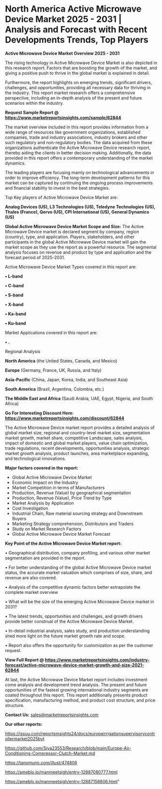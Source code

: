  # North America Active Microwave Device Market 2025 - 2031 | Analysis and Forecast with Recent Developments Trends, Top Players

<Strong> Active Microwave Device Market Overview 2025 - 2031</strong>

The rising technology in Active Microwave Device Market is also depicted in this research report. Factors that are boosting the growth of the market, and giving a positive push to thrive in the global market is explained in detail.

Furthermore, the report highlights on emerging trends, significant drivers, challenges, and opportunities, providing all necessary data for thriving in the industry. This report market research offers a comprehensive perspective, including an in-depth analysis of the present and future scenarios within the industry.

<strong>Request Sample Report @ <a href=https://www.marketreportsinsights.com/sample/62844>https://www.marketreportsinsights.com/sample/62844</a></strong>

The market overview included in this report provides information from a wide range of resources like government organizations, established companies, trade and industry associations, industry brokers and other such regulatory and non-regulatory bodies. The data acquired from these organizations authenticate the Active Microwave Device research report, thereby aiding the clients in better decision making. Additionally, the data provided in this report offers a contemporary understanding of the market dynamics.

The leading players are focusing mainly on technological advancements in order to improve efficiency. The long-term development patterns for this market can be captured by continuing the ongoing process improvements and financial stability to invest in the best strategies.

Top Key players of Active Microwave Device Market are:

<strong>Analog Devices (US), L3 Technologies (US), Teledyne Technologies (US), Thales (France), Qorvo (US), CPI International (US), General Dynamics (US)</strong>

<strong><b>Global Active Microwave Device Market Scope and Size:</b></strong>
The Active Microwave Device market is declared segment by company, region (country), type, and application. Players, stakeholders, and other participants in the global Active Microwave Device market will gain the market scope as they use the report as a powerful resource. The segmental analysis focuses on revenue and product by type and application and the forecast period of 2025-2031.

Active Microwave Device Market Types covered in this report are:

<strong>• L-band

• C-band

• S-band

• X-band

• Ka-band

• Ku-band</strong>

Market Applications covered in this report are:

<strong>• .</strong> 

Regional Analysis

<strong>North America</strong> (the United States, Canada, and Mexico)

<strong>Europe</strong> (Germany, France, UK, Russia, and Italy)

<strong>Asia-Pacific</strong> (China, Japan, Korea, India, and Southeast Asia)

<strong>South America</strong> (Brazil, Argentina, Colombia, etc.)

<strong>The Middle East and Africa</strong> (Saudi Arabia, UAE, Egypt, Nigeria, and South Africa)

<strong>Go For Interesting Discount Here: <a href=https://www.marketreportsinsights.com/discount/62844>https://www.marketreportsinsights.com/discount/62844</a></strong>

The Active Microwave Device market report provides a detailed analysis of global market size, regional and country-level market size, segmentation market growth, market share, competitive Landscape, sales analysis, impact of domestic and global market players, value chain optimization, trade regulations, recent developments, opportunities analysis, strategic market growth analysis, product launches, area marketplace expanding, and technological innovations.

<strong><b>Major factors covered in the report:</b></strong>
<ul>
  <li>Global Active Microwave Device Market </li>
  <li>Economic Impact on the Industry</li>
  <li>Market Competition in terms of Manufacturers</li>
  <li>Production, Revenue (Value) by geographical segmentation</li>
  <li>Production, Revenue (Value), Price Trend by Type</li>
  <li>Market Analysis by Application</li>
  <li>Cost Investigation</li>
  <li>Industrial Chain, Raw material sourcing strategy and Downstream Buyers</li>
  <li>Marketing Strategy comprehension, Distributors and Traders</li>
  <li>Study on Market Research Factors</li>
  <li>Global Active Microwave Device Market Forecast</li>
</ul>

<strong><b>Key Point of the Active Microwave Device Market report:</b></strong>

• Geographical distribution, company profiling, and various other market segmentation are provided in the report.

• For better understanding of the global Active Microwave Device market status, the accurate market valuation which comprises of size, share, and revenue are also covered.

• Analysis of the competitive dynamic factors better extrapolate the complete market overview

• What will be the size of the emerging Active Microwave Device market in 2031?

• The latest trends, opportunities and challenges, and growth drivers provide better construal of the Active Microwave Device Market.

• In-detail industrial analysis, sales study, and production understanding shed more light on the future market growth rate and scope.

• Report also offers the opportunity for customization as per the customer request.

<strong><b>View Full Report @ <a href=https://www.marketreportsinsights.com/industry-forecast/active-microwave-device-market-growth-and-size-2021-62844>https://www.marketreportsinsights.com/industry-forecast/active-microwave-device-market-growth-and-size-2021-62844</a></b></strong>


At last, the Active Microwave Device Market report includes investment come analysis and development trend analysis. The present and future opportunities of the fastest growing international industry segments are coated throughout this report. This report additionally presents product specification, manufacturing method, and product cost structure, and price structure.

<strong>Contact Us:</strong>
sales@marketreportsinsights.com

<strong>Our other reports:</strong>

<a href=https://issuu.com/reportsinsights24/docs/europeirrigationsupervisorycontrollermarket2025byt>https://issuu.com/reportsinsights24/docs/europeirrigationsupervisorycontrollermarket2025byt</a>

<a href=https://github.com/Siya23553/Research/blob/main/Europe-Air-Conditioning-Compressor-Clutch-Market.md>https://github.com/Siya23553/Research/blob/main/Europe-Air-Conditioning-Compressor-Clutch-Market.md</a>

<a href=https://tanomuno.com/illust/474806>https://tanomuno.com/illust/474806</a>

<a href=https://ameblo.jp/manmeetsigh/entry-12887080777.html>https://ameblo.jp/manmeetsigh/entry-12887080777.html</a>

<a href=https://ameblo.jp/manmeetsigh/entry-12887158806.html>https://ameblo.jp/manmeetsigh/entry-12887158806.html</a>"

